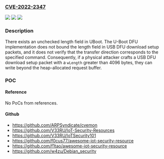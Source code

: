 ### [CVE-2022-2347](https://cve.mitre.org/cgi-bin/cvename.cgi?name=CVE-2022-2347)
![](https://img.shields.io/static/v1?label=Product&message=Uboot&color=blue)
![](https://img.shields.io/static/v1?label=Version&message=%3C%3D%202022.07%20&color=brighgreen)
![](https://img.shields.io/static/v1?label=Vulnerability&message=CWE-122%20Heap-based%20Buffer%20Overflow&color=brighgreen)

### Description

There exists an unchecked length field in UBoot. The U-Boot DFU implementation does not bound the length field in USB DFU download setup packets, and it does not verify that the transfer direction corresponds to the specified command. Consequently, if a physical attacker crafts a USB DFU download setup packet with a `wLength` greater than 4096 bytes, they can write beyond the heap-allocated request buffer.

### POC

#### Reference
No PoCs from references.

#### Github
- https://github.com/ARPSyndicate/cvemon
- https://github.com/V33RU/IoT-Security-Resources
- https://github.com/V33RU/IoTSecurity101
- https://github.com/f0cus77/awesome-iot-security-resource
- https://github.com/f1tao/awesome-iot-security-resource
- https://github.com/w4zu/Debian_security

